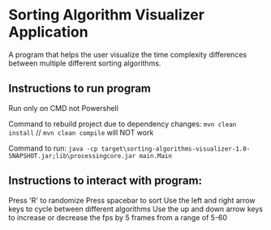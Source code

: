 # Sorting Algorithm Visualizer Application

A program that helps the user visualize the time complexity differences between multiple different sorting algorithms.

## Instructions to run program

Run only on CMD not Powershell

Command to rebuild project due to dependency changes: `mvn clean install`   // `mvn clean compile` will NOT work

Command to run: `java -cp target\sorting-algorithms-visualizer-1.0-SNAPSHOT.jar;lib\processingcore.jar main.Main`

## Instructions to interact with program:

Press 'R' to randomize
Press spacebar to sort
Use the left and right arrow keys to cycle between different algorithms
Use the up and down arrow keys to increase or decrease the fps by 5 frames from a range of 5-60